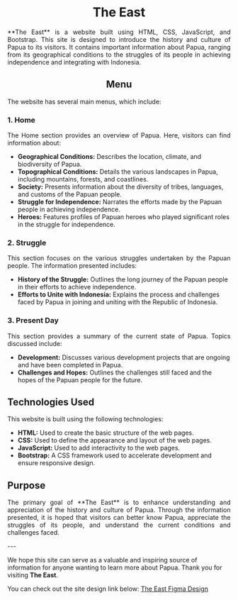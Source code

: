 <h1 align="center">The East</h1>

<p align="justify">
**The East** is a website built using HTML, CSS, JavaScript, and Bootstrap. This site is designed to introduce the history and culture of Papua to its visitors. It contains important information about Papua, ranging from its geographical conditions to the struggles of its people in achieving independence and integrating with Indonesia.
</p>

<h2 align="center">Menu</h2>

The website has several main menus, which include:

### 1. Home

<p align="justify">
The Home section provides an overview of Papua. Here, visitors can find information about:

- **Geographical Conditions:** Describes the location, climate, and biodiversity of Papua.
- **Topographical Conditions:** Details the various landscapes in Papua, including mountains, forests, and coastlines.
- **Society:** Presents information about the diversity of tribes, languages, and customs of the Papuan people.
- **Struggle for Independence:** Narrates the efforts made by the Papuan people in achieving independence.
- **Heroes:** Features profiles of Papuan heroes who played significant roles in the struggle for independence.
</p>

### 2. Struggle

<p align="justify">
This section focuses on the various struggles undertaken by the Papuan people. The information presented includes:

- **History of the Struggle:** Outlines the long journey of the Papuan people in their efforts to achieve independence.
- **Efforts to Unite with Indonesia:** Explains the process and challenges faced by Papua in joining and uniting with the Republic of Indonesia.
</p>

### 3. Present Day

<p align="justify">
This section provides a summary of the current state of Papua. Topics discussed include:

- **Development:** Discusses various development projects that are ongoing and have been completed in Papua.
- **Challenges and Hopes:** Outlines the challenges still faced and the hopes of the Papuan people for the future.
</p>

## Technologies Used

<p align="justify">
This website is built using the following technologies:

- **HTML:** Used to create the basic structure of the web pages.
- **CSS:** Used to define the appearance and layout of the web pages.
- **JavaScript:** Used to add interactivity to the web pages.
- **Bootstrap:** A CSS framework used to accelerate development and ensure responsive design.
</p>

## Purpose

<p align="justify">
The primary goal of **The East** is to enhance understanding and appreciation of the history and culture of Papua. Through the information presented, it is hoped that visitors can better know Papua, appreciate the struggles of its people, and understand the current conditions and challenges faced.
</p>
---

We hope this site can serve as a valuable and inspiring source of information for anyone wanting to learn more about Papua. Thank you for visiting **The East**.

You can check out the site design link below:
[The East Figma Design](https://www.figma.com/file/fN082EUYVN5Ik2ktPT32z5/Untitled?type=design&node-id=0-1&mode=design)